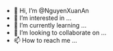 - 👋 Hi, I’m @NguyenXuanAn
- 👀 I’m interested in ...
- 🌱 I’m currently learning ...
- 💞️ I’m looking to collaborate on ...
- 📫 How to reach me ...

<!---
NguyenXuanAnIT/NguyenXuanAnIT is a ✨ special ✨ repository because its `README.md` (this file) appears on your GitHub profile.
You can click the Preview link to take a look at your changes.
--->
